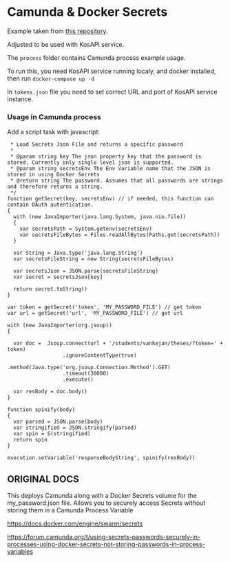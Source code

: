 # Camunda & Docker Secrets

Example taken from [this repository](https://github.com/DigitalState/camunda-variations/tree/master/docker-secrets).

Adjusted to be used with KosAPI service.

The `process` folder contains Camunda process example usage.

To run this, you need KosAPI service running localy, and docker installed, then run `docker-compose up -d`

In `tokens.json` file you need to set correct URL and port of KosAPI service instance. 

### Usage in Camunda process

Add a script task with javascript:

```
 * Load Secrets Json File and returns a specific password
 *
 * @param string key The json property key that the password is stored. Currently only single level json is supported.
 * @param string secretsEnv The Env Variable name that the JSON is stored in using Docker Secrets
 * @return string The password. Assumes that all passwords are strings and therefore returns a string.
 */
function getSecret(key, secretsEnv) // if needed, this function can contain OAuth autentication. 
{
  with (new JavaImporter(java.lang.System, java.nio.file))
  {
    var secretsPath = System.getenv(secretsEnv)
    var secretsFileBytes = Files.readAllBytes(Paths.get(secretsPath))
  }

  var String = Java.type('java.lang.String')
  var secretsFileString = new String(secretsFileBytes)

  var secretsJson = JSON.parse(secretsFileString)
  var secret = secretsJson[key]

  return secret.toString()
}

var token = getSecret('token', 'MY_PASSWORD_FILE') // get token
var url = getSecret('url', 'MY_PASSWORD_FILE') // get url

with (new JavaImporter(org.jsoup))
{

  var doc =  Jsoup.connect(url + '/students/vankejan/theses/?token=' + token)
                  .ignoreContentType(true)
                  .method(Java.type('org.jsoup.Connection.Method').GET)
                  .timeout(30000)
                  .execute()

  var resBody = doc.body()
}

function spinify(body)
{
  var parsed = JSON.parse(body)
  var stringified = JSON.stringify(parsed)
  var spin = S(stringified)
  return spin
}

execution.setVariable('responseBodyString', spinify(resBody))
```


## ORIGINAL DOCS 

This deploys Camunda along with a Docker Secrets volume for the my_password.json file.
Allows you to securely access Secrets without storing them in a Camunda Process Variable

https://docs.docker.com/engine/swarm/secrets

https://forum.camunda.org/t/using-secrets-passwords-securely-in-processes-using-docker-secrets-not-storing-passwords-in-process-variables

